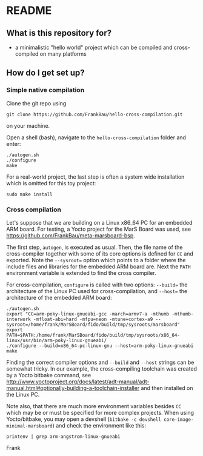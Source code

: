 # README #

## What is this repository for? ##

* a minimalistic "hello world" project which can be compiled and cross-compiled on many platforms

## How do I get set up? ##

### Simple native compilation ###

Clone the git repo using 

    git clone https://github.com/FrankBau/hello-cross-compilation.git

on your machine.

Open a shell (bash), navigate to the `hello-cross-compilation` folder and enter:

    ./autogen.sh
    ./configure 
    make

For a real-world project, the last step is often a system wide installation which is omitted for this toy project:

    sudo make install

### Cross compilation ###

Let's suppose that we are building on a Linux x86_64 PC for an embedded ARM board. 
For testing, a Yocto project for the MarS Board was used, see https://github.com/FrankBau/meta-marsboard-bsp.

The first step, `autogen`, is executed as usual. Then, the file name of the cross-compiler together with some of its core options is 
defined for `CC` and exported. Note the `--sysroot=` option which points to a folder where the include files and libraries for the embedded ARM board are.
Next the `PATH` environment variable is extended to find the cross compiler.

For cross-compilation, `configure` is called with two options: 
`--build=` the architecture of the Linux PC used for cross-compilation, and 
`--host=` the architecture of the embedded ARM board:

    ./autogen.sh
    export "CC=arm-poky-linux-gnueabi-gcc -march=armv7-a -mthumb -mthumb-interwork -mfloat-abi=hard -mfpu=neon -mtune=cortex-a9 --sysroot=/home/frank/MarSBoard/fido/build/tmp/sysroots/marsboard"
    export PATH=$PATH:/home/frank/MarSBoard/fido/build/tmp/sysroots/x86_64-linux/usr/bin/arm-poky-linux-gnueabi/
    ./configure --build=x86_64-pc-linux-gnu --host=arm-poky-linux-gnueabi
    make

Finding the correct compiler options and `--build` and `--host` strings can be somewhat tricky. 
In our example, the cross-compiling toolchain was created by a Yocto bitbake command, see 
http://www.yoctoproject.org/docs/latest/adt-manual/adt-manual.html#optionally-building-a-toolchain-installer and then installed on the Linux PC.

Note also, that there are much more environment variables besides `CC` which may be or must be specified for more complex projects. 
When using Yocto/bitbake, you may open a devshell (`bitbake -c devshell core-image-minimal-marsboard`) and check the environment
like this:

    printenv | grep arm-angstrom-linux-gnueabi
 
Frank

